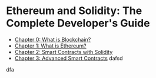 # Ethereum and Solidity: The Complete Developer's Guide

- [Chapter 0: What is Blockchain?](Chapter0-Blockchain/README.md)
- [Chapter 1: What is Ethereum?](Chapter1-Introduction/README.md)
- [Chapter 2: Smart Contracts with Solidity](Chapter2-Solidity-Smart-Contract/README.md)
- [Chapter 3: Advanced Smart Contracts](Chapter3-Advanced-Smart-Contracts/README.md)
dafsd
<!--

## Chapter 4: Building Interactive Front-Ends
## Chapter 5: Real Projects with Ethereum
## Chapter 6: Ethereum Project Infrastructure
## Chapter 7: Advanced Multi-Page Front-Ends
## Chapter 8: Appendix: Basic React
## Chapter 9: Extra
-->
dfa
